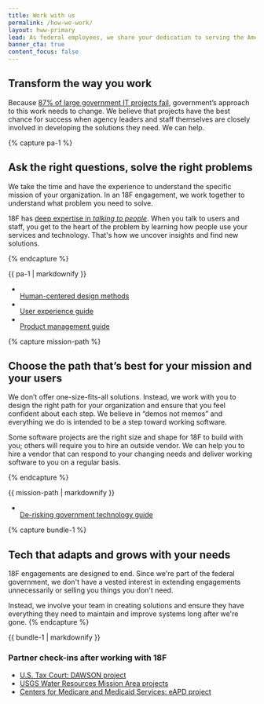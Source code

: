 ```yaml
---
title: Work with us
permalink: /how-we-work/
layout: hww-primary
lead: As federal employees, we share your dedication to serving the American public. 
banner_cta: true
content_focus: false
---
```


<div class="hww-intro" markdown="1">

## Transform the way you work

Because [87% of large government IT projects fail](https://derisking-guide.18f.gov/), government’s approach to this work needs to change. We believe that projects have the best chance for success when agency leaders and staff themselves are closely involved in developing the solutions they need. We can help.

</div>

<div class="separator"></div>
    
{% capture pa-1 %}

## Ask the right questions, solve the right problems

We take the time and have the experience to understand the specific mission of your organization. In an 18F engagement, we work together to understand what problem you need to solve. 

18F has [deep expertise in _talking to people_](https://18f.gov/guides). When you talk to users and staff, you get to the heart of the problem by learning how people use your services and technology. That's how we uncover insights and find new solutions.

{% endcapture %}

  <div class="grid-row grid-gap">
    <div class="tablet:grid-col-8">
      {{ pa-1 | markdownify }}
    </div>
    <div class="tablet:grid-col-4">
      <ul class="graphic-list">
        <li>
          <div class="graphic-list-img">
            <img src="{{ site.baseurl }}/assets/img/guides/design-methods.svg" alt="">
          </div>
          <span><a href="https://methods.18f.gov/">Human-centered design methods</a></span>
        </li>
        <li>
          <div class="graphic-list-img">
            <img src="{{ site.baseurl }}/assets/img/guides/user-interviews-love--c.svg" alt="">
          </div>
          <span><a href="https://ux-guide.18f.gov/">User experience guide</a></span>
        </li>
        <li>
          <div class="graphic-list-img">
            <img src="{{ site.baseurl }}/assets/img/guides/product.svg" alt="">
          </div>
          <span><a href="https://product-guide.18f.gov/">Product management guide</a></span>
        </li>
      </ul>
    </div>
  </div>

{% capture mission-path %}

## Choose the path that’s best for your mission and your users

We don’t offer one-size-fits-all solutions. Instead, we work with you to design the right path for your organization and ensure that you feel confident about each step. We believe in “demos not memos” and everything we do is intended to be a step toward working software.

Some software projects are the right size and shape for 18F to build with you; others will require you to hire an outside vendor. We can help you to hire a vendor that can respond to your changing needs and deliver working software to you on a regular basis.

{% endcapture %}

<div class="grid-row grid-gap">
  <div class="tablet:grid-col-8" markdown="1">
    {{ mission-path | markdownify }}
  </div>
  <div class="tablet:grid-col-4">
    <ul class="graphic-list">
      <li>
        <div class="graphic-list-img">
          <img src="{{ site.baseurl }}/assets/img/guides/derisking.svg" alt="">
        </div>
        <span><a href="https://derisking-guide.18f.gov/">De-risking government technology guide</a></span>
      </li>
    </ul>
  </div>
</div>

<div class="separator"></div>

{% capture bundle-1 %}

## Tech that adapts and grows with your needs

18F engagements are designed to end. Since we're part of the federal government, we don't have a vested interest in extending engagements unnecessarily or selling you things you don't need. 

Instead, we involve your team in creating solutions and ensure they have everything they need to maintain and improve systems long after we're gone.
{% endcapture %}

<div class="grid-row grid-gap" id="bundle">
  <div class="tablet:grid-col-8" markdown="1">
    {{ bundle-1 | markdownify }}
  </div>
  <div class="tablet:grid-col-4">
    <h3 class="padding-top-3 graphic-list">Partner check-ins after working with 18F</h3>
      <ul class="padding-0">
        <li><a href="https://18f.gsa.gov/2023/04/25/18f-checks-in-with-the-dawson-project-at-the-us-tax-court/">U.S. Tax Court: DAWSON project</a></li>
        <li><a href="https://18f.gsa.gov/2023/02/24/18f-checks-in-with-emily-read-and-the-usgs-water-resources-mission-area-projects/">USGS Water Resources Mission Area projects</a></li>
        <li><a href="https://18f.gsa.gov/2022/11/29/18f-checks-in-with-jerome-lee-and-the-eapd-project/">Centers for Medicare and Medicaid Services: eAPD project</a></li>
      </ul>
  </div>
</div>



